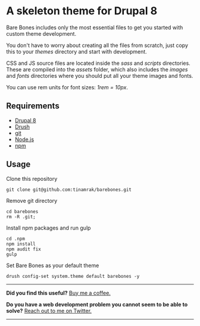 # A skeleton theme for Drupal 8

Bare Bones includes only the most essential files to get you started with custom theme development.

You don't have to worry about creating all the files from scratch, just copy this to your *themes* directory and start with development.

CSS and JS source files are located inside the *sass* and *scripts* directories. These are compiled into the *assets* folder, which also includes the *images* and *fonts* directories where you should put all your theme images and fonts.

You can use rem units for font sizes: *1rem = 10px*.

## Requirements

- [Drupal 8](https://www.drupal.org/)
- [Drush](https://www.drush.org/)
- [git](https://git-scm.com/)
- [Node.js](https://nodejs.org/)
- [npm](https://www.npmjs.com/)

## Usage

Clone this repository  
```
git clone git@github.com:tinamrak/barebones.git
```

Remove git directory
```
cd barebones
rm -R .git;
```

Install npm packages and run gulp
```
cd .npm
npm install
npm audit fix
gulp
```

Set Bare Bones as your default theme
```
drush config-set system.theme default barebones -y
```

------------

**Did you find this useful?** [Buy me a coffee.](https://www.buymeacoffee.com/tinamrak "Buy Tina Mrak a coffee.")

**Do you have a web development problem you cannot seem to be able to solve?** [Reach out to me on Twitter.](https://twitter.com/TinaMrak "Follow me on Twitter")

------------
